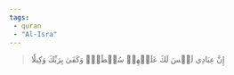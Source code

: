 ```yaml
---
tags: 
 - quran 
 - "Al-Isra"
---
```


> إِنَّ عِبَادِي لَيۡسَ لَكَ عَلَيۡهِمۡ سُلۡطَٰنٞۚ وَكَفَىٰ بِرَبِّكَ وَكِيلٗا
